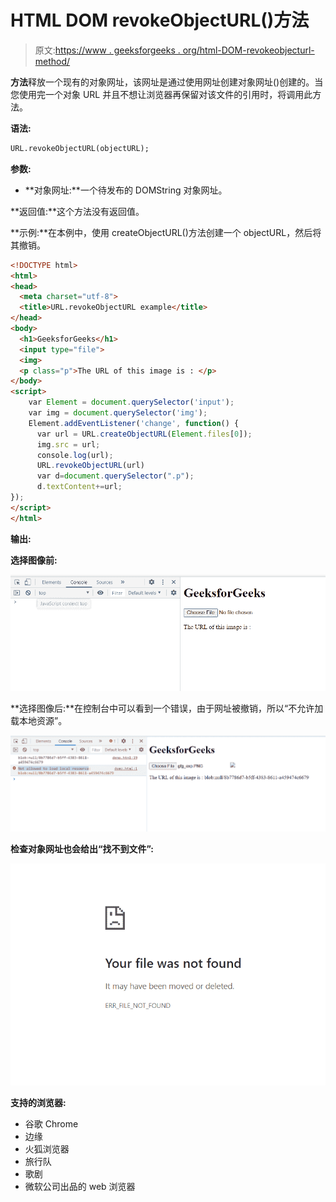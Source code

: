 # HTML DOM revokeObjectURL()方法

> 原文:[https://www . geeksforgeeks . org/html-DOM-revokeobjecturl-method/](https://www.geeksforgeeks.org/html-dom-revokeobjecturl-method/)

**方法**释放一个现有的对象网址，该网址是通过使用网址创建对象网址()创建的。当您使用完一个对象 URL 并且不想让浏览器再保留对该文件的引用时，将调用此方法。

**语法:**

```html
URL.revokeObjectURL(objectURL);
```

**参数:**

*   **对象网址:**一个待发布的 DOMString 对象网址。

**返回值:**这个方法没有返回值。

**示例:**在本例中，使用 createObjectURL()方法创建一个 objectURL，然后将其撤销。

```html
<!DOCTYPE html>
<html>
<head>
  <meta charset="utf-8">
  <title>URL.revokeObjectURL example</title>
</head>
<body>
  <h1>GeeksforGeeks</h1>
  <input type="file">
  <img>
  <p class="p">The URL of this image is : </p>
</body>
<script>
    var Element = document.querySelector('input');
    var img = document.querySelector('img');
    Element.addEventListener('change', function() {
      var url = URL.createObjectURL(Element.files[0]);
      img.src = url;
      console.log(url);
      URL.revokeObjectURL(url)
      var d=document.querySelector(".p");
      d.textContent+=url;
});
</script>
</html>
```

**输出:**

**选择图像前:**

![](img/84c540fe07a21f20778a61f2bfa4764c.png)

**选择图像后:**在控制台中可以看到一个错误，由于网址被撤销，所以“不允许加载本地资源”。

![](img/73d52c0a39476c056887cd4222ce4e15.png)

**检查对象网址也会给出“找不到文件”:**

![](img/2d1a21895e3c9cd431eca62caa60777a.png)

**支持的浏览器:**

*   谷歌 Chrome
*   边缘
*   火狐浏览器
*   旅行队
*   歌剧
*   微软公司出品的 web 浏览器